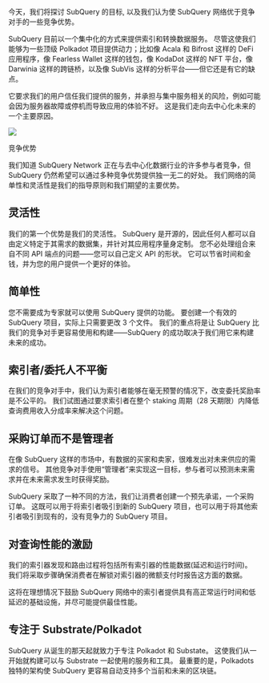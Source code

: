 
今天，我们将探讨 SubQuery 的目标, 以及我们认为使 SubQuery 网络优于竞争对手的一些竞争优势。

SubQuery ⽬前以⼀个集中化的⽅式来提供索引和转换数据服务。 尽管这使我们能够为一些顶级 Polkadot 项目提供动力；比如像 Acala 和 Bifrost 这样的 DeFi 应用程序，像 Fearless Wallet 这样的钱包，像 KodaDot 这样的 NFT 平台，像 Darwinia 这样的跨链桥，以及像 SubVis 这样的分析平台——但它还是有它的缺点。

它要求我们的用户信任我们提供的服务，并承担与集中服务相关的风险，例如可能会因为服务器故障或停机而导致应用的体验不好。 这是我们走向去中心化未来的一个主要原因。

![](https://miro.medium.com/max/868/1*CPksnN9_jyMGQ0sSbiJvDQ.png)

竞争优势

我们知道 SubQuery Network 正在与去中心化数据行业的许多参与者竞争，但 SubQuery 仍然希望可以通过多种竞争优势提供独一无二的好处。 我们网络的简单性和灵活性是我们的指导原则和我们期望的主要优势。

## 灵活性

我们的第一个优势是我们的灵活性。 SubQuery 是开源的，因此任何人都可以自由定义特定于其需求的数据集，并针对其应用程序量身定制。 您不必处理组合来⾃不同 API 端点的问题——您可以自己定义 API 的形状。 它可以节省时间和金钱，并为您的用户提供一个更好的体验。

## 简单性

您不需要成为专家就可以使用 SubQuery 提供的功能。 要创建一个有效的 SubQuery 项目，实际上只需要更改 3 个文件。 我们的重点将是让 SubQuery 比我们的竞争对手更容易使用和构建——SubQuery 的成功取决于我们用它来构建未来的成功。

## 索引者/委托人不平衡

在我们的竞争对手中，我们认为索引者能够在毫无预警的情况下，改变委托奖励率是不公平的。 我们试图通过要求索引者在整个 staking 周期（28 天期限）内降低查询费⽤收⼊分成率来解决这个问题。

## 采购订单而不是管理者

在像 SubQuery 这样的市场中，有数据的买家和卖家，很难发出对未来供应的需求的信号。 其他竞争对手使用“管理者”来实现这一目标，参与者可以预测未来需求并在未来需求发生时获得奖励。

SubQuery 采取了一种不同的方法，我们让消费者创建一个预先承诺，一个采购订单。 这既可以用于将索引者吸引到新的 SubQuery 项目，也可以用于将其他索引者吸引到现有的，没有竞争力的 SubQuery 项目。

## 对查询性能的激励

我们的索引器发现和路由过程将包括所有索引器的性能数据(延迟和运行时间)。 我们将采取步骤确保消费者在解锁对索引器的微额支付时报告这方面的数据。

这将在理想情况下鼓励 SubQuery 网络中的索引者提供具有高正常运行时间和低延迟的基础设施，并尽可能提供最佳性能。

## 专注于 Substrate/Polkadot

SubQuery 从诞生的那天起就致力于专注 Polkadot 和 Substate。 这使我们从一开始就构建可以与 Substrate 一起使用的服务和工具。 最重要的是，Polkadots 独特的架构使 SubQuery 更容易自动支持多个当前和未来的区块链。